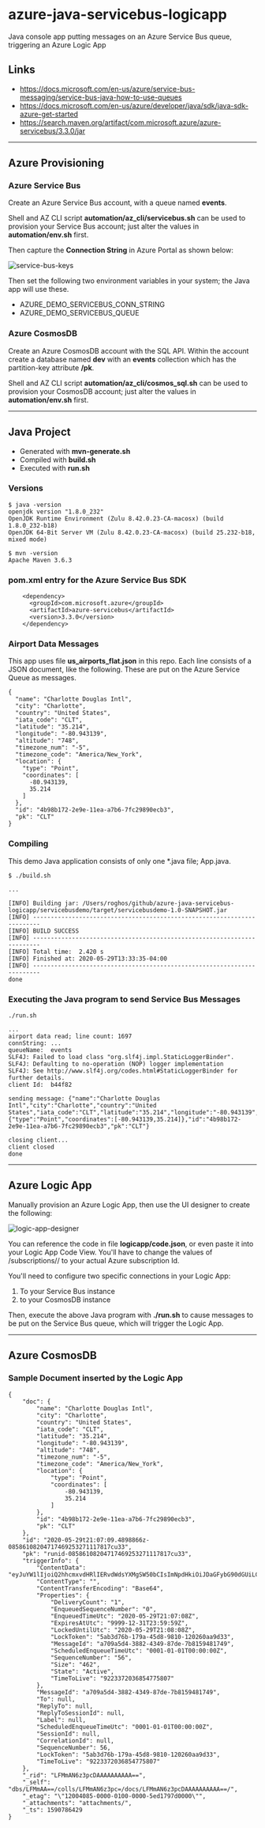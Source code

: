 # azure-java-servicebus-logicapp

Java console app putting messages on an Azure Service Bus queue, triggering an Azure Logic App

## Links

- https://docs.microsoft.com/en-us/azure/service-bus-messaging/service-bus-java-how-to-use-queues
- https://docs.microsoft.com/en-us/azure/developer/java/sdk/java-sdk-azure-get-started
- https://search.maven.org/artifact/com.microsoft.azure/azure-servicebus/3.3.0/jar

---

## Azure Provisioning

### Azure Service Bus

Create an Azure Service Bus account, with a queue named **events**.

Shell and AZ CLI script **automation/az_cli/servicebus.sh** can be used to provision
your Service Bus account; just alter the values in **automation/env.sh** first.

Then capture the **Connection String** in Azure Portal as shown below:

![service-bus-keys](img/service-bus-keys.png)

Then set the following two environment variables in your system; the Java app will use these.
- AZURE_DEMO_SERVICEBUS_CONN_STRING
- AZURE_DEMO_SERVICEBUS_QUEUE

### Azure CosmosDB

Create an Azure CosmosDB account with the SQL API.
Within the account create a database named **dev** with an **events** collection
which has the partition-key attribute **/pk**.

Shell and AZ CLI script **automation/az_cli/cosmos_sql.sh** can be used to provision
your CosmosDB account; just alter the values in **automation/env.sh** first.

---

## Java Project

- Generated with **mvn-generate.sh**
- Compiled with **build.sh**
- Executed with **run.sh**

### Versions

```
$ java -version
openjdk version "1.8.0_232"
OpenJDK Runtime Environment (Zulu 8.42.0.23-CA-macosx) (build 1.8.0_232-b18)
OpenJDK 64-Bit Server VM (Zulu 8.42.0.23-CA-macosx) (build 25.232-b18, mixed mode)

$ mvn -version
Apache Maven 3.6.3
```

### pom.xml entry for the Azure Service Bus SDK

```
    <dependency>
      <groupId>com.microsoft.azure</groupId>
      <artifactId>azure-servicebus</artifactId>
      <version>3.3.0</version>
    </dependency>
```

### Airport Data Messages

This app uses file **us_airports_flat.json** in this repo. 
Each line consists of a JSON document, like the following.
These are put on the Azure Service Queue as messages.

```
{
  "name": "Charlotte Douglas Intl",
  "city": "Charlotte",
  "country": "United States",
  "iata_code": "CLT",
  "latitude": "35.214",
  "longitude": "-80.943139",
  "altitude": "748",
  "timezone_num": "-5",
  "timezone_code": "America/New_York",
  "location": {
    "type": "Point",
    "coordinates": [
      -80.943139,
      35.214
    ]
  },
  "id": "4b98b172-2e9e-11ea-a7b6-7fc29890ecb3",
  "pk": "CLT"
}
```

### Compiling

This demo Java application consists of only one *.java file; App.java.

```
$ ./build.sh

...

[INFO] Building jar: /Users/roghos/github/azure-java-servicebus-logicapp/servicebusdemo/target/servicebusdemo-1.0-SNAPSHOT.jar
[INFO] ------------------------------------------------------------------------
[INFO] BUILD SUCCESS
[INFO] ------------------------------------------------------------------------
[INFO] Total time:  2.420 s
[INFO] Finished at: 2020-05-29T13:33:35-04:00
[INFO] ------------------------------------------------------------------------
done
```

### Executing the Java program to send Service Bus Messages

```
./run.sh

...
airport data read; line count: 1697
connString: ...
queueName:  events
SLF4J: Failed to load class "org.slf4j.impl.StaticLoggerBinder".
SLF4J: Defaulting to no-operation (NOP) logger implementation
SLF4J: See http://www.slf4j.org/codes.html#StaticLoggerBinder for further details.
client Id:  b44f82

sending message: {"name":"Charlotte Douglas Intl","city":"Charlotte","country":"United States","iata_code":"CLT","latitude":"35.214","longitude":"-80.943139","altitude":"748","timezone_num":"-5","timezone_code":"America/New_York","location":{"type":"Point","coordinates":[-80.943139,35.214]},"id":"4b98b172-2e9e-11ea-a7b6-7fc29890ecb3","pk":"CLT"}

closing client...
client closed
done
```

---

## Azure Logic App

Manually provision an Azure Logic App, then use the UI designer to create the following:

![logic-app-designer](img/logic-app-designer.png)

You can reference the code in file **logicapp/code.json**, or even paste it into
your Logic App Code View.  You'll have to change the values of /subscriptions/<your-subscription-id>/
to your actual Azure subscription Id.

You'll need to configure two specific connections in your Logic App:
1) To your Service Bus instance
2) to your CosmosDB instance

Then, execute the above Java program with **./run.sh** to cause messages to be put
on the Service Bus queue, which will trigger the Logic App.

---

## Azure CosmosDB

### Sample Document inserted by the Logic App

```
{
    "doc": {
        "name": "Charlotte Douglas Intl",
        "city": "Charlotte",
        "country": "United States",
        "iata_code": "CLT",
        "latitude": "35.214",
        "longitude": "-80.943139",
        "altitude": "748",
        "timezone_num": "-5",
        "timezone_code": "America/New_York",
        "location": {
            "type": "Point",
            "coordinates": [
                -80.943139,
                35.214
            ]
        },
        "id": "4b98b172-2e9e-11ea-a7b6-7fc29890ecb3",
        "pk": "CLT"
    },
    "id": "2020-05-29t21:07:09.4898866z-08586108204717469253271117817cu33",
    "pk": "runid-08586108204717469253271117817cu33",
    "triggerInfo": {
        "ContentData": "eyJuYW1lIjoiQ2hhcmxvdHRlIERvdWdsYXMgSW50bCIsImNpdHkiOiJDaGFybG90dGUiLCJjb3VudHJ5IjoiVW5pdGVkIFN0YXRlcyIsImlhdGFfY29kZSI6IkNMVCIsImxhdGl0dWRlIjoiMzUuMjE0IiwibG9uZ2l0dWRlIjoiLTgwLjk0MzEzOSIsImFsdGl0dWRlIjoiNzQ4IiwidGltZXpvbmVfbnVtIjoiLTUiLCJ0aW1lem9uZV9jb2RlIjoiQW1lcmljYS9OZXdfWW9yayIsImxvY2F0aW9uIjp7InR5cGUiOiJQb2ludCIsImNvb3JkaW5hdGVzIjpbLTgwLjk0MzEzOSwzNS4yMTRdfSwiaWQiOiI0Yjk4YjE3Mi0yZTllLTExZWEtYTdiNi03ZmMyOTg5MGVjYjMiLCJwayI6IkNMVCJ9",
        "ContentType": "",
        "ContentTransferEncoding": "Base64",
        "Properties": {
            "DeliveryCount": "1",
            "EnqueuedSequenceNumber": "0",
            "EnqueuedTimeUtc": "2020-05-29T21:07:08Z",
            "ExpiresAtUtc": "9999-12-31T23:59:59Z",
            "LockedUntilUtc": "2020-05-29T21:08:08Z",
            "LockToken": "5ab3d76b-179a-45d8-9810-120260aa9d33",
            "MessageId": "a709a5d4-3882-4349-87de-7b8159481749",
            "ScheduledEnqueueTimeUtc": "0001-01-01T00:00:00Z",
            "SequenceNumber": "56",
            "Size": "462",
            "State": "Active",
            "TimeToLive": "9223372036854775807"
        },
        "MessageId": "a709a5d4-3882-4349-87de-7b8159481749",
        "To": null,
        "ReplyTo": null,
        "ReplyToSessionId": null,
        "Label": null,
        "ScheduledEnqueueTimeUtc": "0001-01-01T00:00:00Z",
        "SessionId": null,
        "CorrelationId": null,
        "SequenceNumber": 56,
        "LockToken": "5ab3d76b-179a-45d8-9810-120260aa9d33",
        "TimeToLive": "9223372036854775807"
    },
    "_rid": "LFMmAN6z3pcDAAAAAAAAAA==",
    "_self": "dbs/LFMmAA==/colls/LFMmAN6z3pc=/docs/LFMmAN6z3pcDAAAAAAAAAA==/",
    "_etag": "\"12004085-0000-0100-0000-5ed1797d0000\"",
    "_attachments": "attachments/",
    "_ts": 1590786429
}
```
